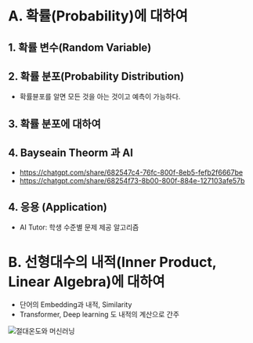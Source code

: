 # A. 확률(Probability)에 대하여
## 1. 확률 변수(Random Variable)

## 2. 확률 분포(Probability Distribution)
- 확률뷴포를 알면 모든 것을 아는 것이고 예측이 가능하다.

## 3. 확률 분포에 대하여
 
## 4. Bayseain Theorm 과 AI
- https://chatgpt.com/share/682547c4-76fc-800f-8eb5-fefb2f6667be
- https://chatgpt.com/share/68254f73-8b00-800f-884e-127103afe57b

## 4. 응용 (Application)
- AI Tutor: 학생 수준별 문제 제공 알고리즘

# B. 선형대수의 내적(Inner Product, Linear Algebra)에 대하여
- 단어의 Embedding과 내적, Similarity
- Transformer, Deep learning 도 내적의 계산으로 간주

![절대온도와 머신러닝](https://fs-cdn.freshlearn.com/36862/cZr86S5QHmfBjX6RRmPPLordKelvin1280-u8WTD2thUu.jpg)

